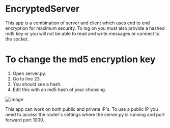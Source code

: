 # EncryptedServer

This app is a combination of server and client which uses end to end encryption for maximum security.
To log on you must also provide a hashed md5 key or you will not be able to read and write messages or connect to the socket.

# To change the md5 encryption key
1. Open server.py.
2. Go to line 23.
3. You should see a hash.
4. Edit this with an md5 hash of your choosing.


![image](https://user-images.githubusercontent.com/78649705/232284204-b45e8bc0-3a60-4d58-a034-4649d173e70f.png)

This app can work on both public and private IP's.
To use a public IP you need to access the router's settings where the server.py is running and port forward port 1000.
